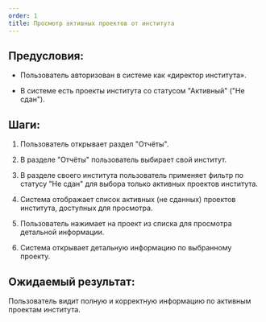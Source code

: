 ```yaml
---
order: 1
title: Просмотр активных проектов от института
---
```


## Предусловия:

-  Пользователь авторизован в системе как «директор института».

-  В системе есть проекты института со статусом "Активный" ("Не сдан").

## Шаги:

1. Пользователь  открывает раздел "Отчёты".

2. В разделе "Отчёты" пользователь выбирает свой институт.

3. В разделе своего института пользователь применяет фильтр по статусу "Не сдан" для выбора только активных проектов института.

4. Система отображает список активных (не сданных) проектов института, доступных для просмотра.

5. Пользователь нажимает на проект из списка для просмотра детальной информации.

6. Система открывает детальную информацию по выбранному проекту.

## Ожидаемый результат:

Пользователь видит полную и корректную информацию по активным проектам института.


